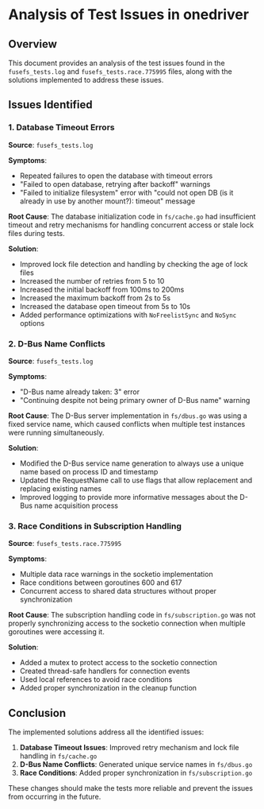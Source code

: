 # Analysis of Test Issues in onedriver

## Overview

This document provides an analysis of the test issues found in the `fusefs_tests.log` and `fusefs_tests.race.775995` files, along with the solutions implemented to address these issues.

## Issues Identified

### 1. Database Timeout Errors

**Source**: `fusefs_tests.log`

**Symptoms**:
- Repeated failures to open the database with timeout errors
- "Failed to open database, retrying after backoff" warnings
- "Failed to initialize filesystem" error with "could not open DB (is it already in use by another mount?): timeout" message

**Root Cause**:
The database initialization code in `fs/cache.go` had insufficient timeout and retry mechanisms for handling concurrent access or stale lock files during tests.

**Solution**:
- Improved lock file detection and handling by checking the age of lock files
- Increased the number of retries from 5 to 10
- Increased the initial backoff from 100ms to 200ms
- Increased the maximum backoff from 2s to 5s
- Increased the database open timeout from 5s to 10s
- Added performance optimizations with `NoFreelistSync` and `NoSync` options

### 2. D-Bus Name Conflicts

**Source**: `fusefs_tests.log`

**Symptoms**:
- "D-Bus name already taken: 3" error
- "Continuing despite not being primary owner of D-Bus name" warning

**Root Cause**:
The D-Bus server implementation in `fs/dbus.go` was using a fixed service name, which caused conflicts when multiple test instances were running simultaneously.

**Solution**:
- Modified the D-Bus service name generation to always use a unique name based on process ID and timestamp
- Updated the RequestName call to use flags that allow replacement and replacing existing names
- Improved logging to provide more informative messages about the D-Bus name acquisition process

### 3. Race Conditions in Subscription Handling

**Source**: `fusefs_tests.race.775995`

**Symptoms**:
- Multiple data race warnings in the socketio implementation
- Race conditions between goroutines 600 and 617
- Concurrent access to shared data structures without proper synchronization

**Root Cause**:
The subscription handling code in `fs/subscription.go` was not properly synchronizing access to the socketio connection when multiple goroutines were accessing it.

**Solution**:
- Added a mutex to protect access to the socketio connection
- Created thread-safe handlers for connection events
- Used local references to avoid race conditions
- Added proper synchronization in the cleanup function

## Conclusion

The implemented solutions address all the identified issues:

1. **Database Timeout Issues**: Improved retry mechanism and lock file handling in `fs/cache.go`
2. **D-Bus Name Conflicts**: Generated unique service names in `fs/dbus.go`
3. **Race Conditions**: Added proper synchronization in `fs/subscription.go`

These changes should make the tests more reliable and prevent the issues from occurring in the future.